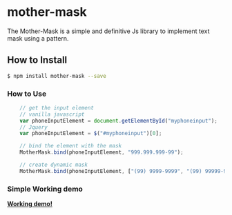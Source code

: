 # mother-mask
The Mother-Mask is a simple and definitive Js library to implement text mask using a pattern.


## How to Install

```bash
$ npm install mother-mask --save
```

### How to Use ###

```javascript
	// get the input element
	// vanilla javascript
	var phoneInputElement = document.getElementById("myphoneinput");
	// Jquery
	var phoneInputElement = $("#myphoneinput")[0];

	// bind the element with the mask
	MotherMask.bind(phoneInputElement, "999.999.999-99");

	// create dynamic mask
	MotherMask.bind(phoneInputElement, ["(99) 9999-9999", "(99) 99999-9999"]);

```

### Simple Working demo

**[Working demo!](https://stackblitz.com/edit/js-dfdhsq?file=index.js)**
